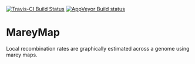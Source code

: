 [![Travis-CI Build Status](https://travis-ci.org/aursiber/MareyMap.svg?branch=master)](https://travis-ci.org/aursiber/MareyMap)
[![AppVeyor Build status](https://ci.appveyor.com/api/projects/status/40lihci6k3r2j224/branch/master?svg=true)](https://ci.appveyor.com/project/aursiber/mareymap/branch/master)

# MareyMap
Local recombination rates are graphically estimated across a genome using marey maps.
